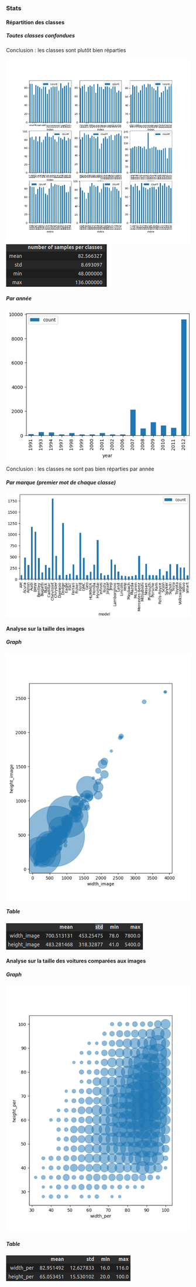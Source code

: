 


### Stats

#### Répartition des classes

##### Toutes classes confondues

Conclusion : les classes sont plutôt bien réparties

![alt text](images/all_classes_plot.png)
![alt text](images/all_classes_metrics.png)

##### Par année

![alt text](images/classes_by_year.png)

Conclusion : les classes ne sont pas bien réparties par année

##### Par marque (premier mot de chaque classe)

![alt text](images/classes_by_model.png)

#### Analyse sur la taille des images

##### Graph

![alt text](images/image_size_graph.png)

##### Table

![alt text](images/image_sizes_metrics.png)


#### Analyse sur la taille des voitures comparées aux images

##### Graph

![alt text](images/car_size_comparing_image_size_graph.png)


##### Table


![alt text](images/car_size_comparing_image_size_metrics.png)
